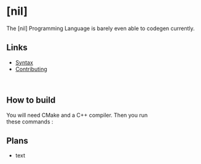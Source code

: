 # [nil]
The [nil] Programming Language is barely even able to codegen currently.
<br>

## Links
* [Syntax](SYNTAX.md)
* [Contributing](CONTRIBUTING.md)
<br>

## How to build
You will need CMake and a C++ compiler. Then you run<br>
these commands :



## Plans
* text
